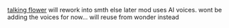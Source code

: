 [talking flower](https://mb.srb2.org/addons/talking-flower-from-super-mario-wonder.7225/)
will rework into smth else later
mod uses AI voices. wont be adding the voices for now... will reuse from wonder instead